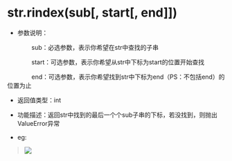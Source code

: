 # str.rindex(sub[, start[, end]])

- 参数说明：

&emsp;&emsp;&emsp;&emsp;sub：必选参数，表示你希望在str中查找的子串

&emsp;&emsp;&emsp;&emsp;start：可选参数，表示你希望从str中下标为start的位置开始查找

&emsp;&emsp;&emsp;&emsp;end：可选参数，表示你希望找到str中下标为end（PS：不包括end）的位置为止

- 返回值类型：int

- 功能描述：返回str中找到的最后一个个sub子串的下标，若没找到，则抛出ValueError异常

- eg:

>![](http://ww3.sinaimg.cn/mw690/70cc3cccgw1erj3l1e6qcj20fz08lgm3.jpg)